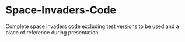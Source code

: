 # Space-Invaders-Code
Complete space invaders code excluding test versions to be used and a place of reference during presentation.
